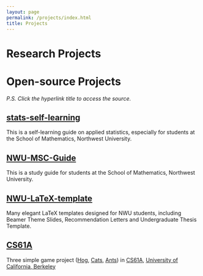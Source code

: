 ```yaml
---
layout: page
permalink: /projects/index.html
title: Projects
---
```


# Research Projects

 

# Open-source Projects

*P.S. Click the hyperlink title to access the source.*

## [stats-self-learning](https://xuankaiwang.github.io/)

This is a self-learning guide on applied statistics, especially for students at the School of Mathematics, Northwest University.

## [NWU-MSC-Guide](https://github.com/starryious/nwu-msc-guide)

This is a study guide for students at the School of Mathematics, Northwest University.

## [NWU-LaTeX-template](https://github.com/starryious/NWU-latex-template)

Many elegant LaTeX templates designed for NWU students, including Beamer Theme Slides, Recommendation Letters and Undergraduate Thesis Template.

## [CS61A](https://github.com/starryious/UCB-CS61A/tree/main/project)

Three simple game project ([Hog](https://inst.eecs.berkeley.edu/~cs61a/fa21/proj/hog/), [Cats](https://inst.eecs.berkeley.edu/~cs61a/fa21/proj/cats/), [Ants](https://inst.eecs.berkeley.edu/~cs61a/fa21/proj/ants/diagram/ants_diagram.pdf)) in [CS61A](https://inst.eecs.berkeley.edu/~cs61a/fa21/), [University of California, Berkeley](https://www.berkeley.edu/) 
